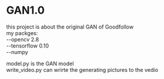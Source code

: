 # GAN1.0
this project is about the original GAN of Goodfollow   
my packges:  
      --opencv 2.8  
      --tensorflow 0.10   
      --numpy   
   
model.py is the GAN model   
write_video.py can wrirte the generating pictures to the vedio
  
